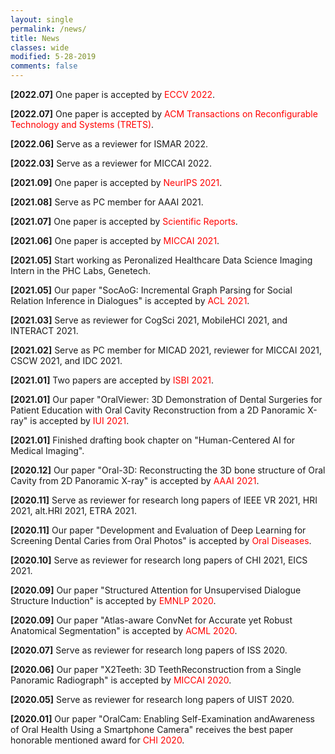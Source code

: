 ```yaml
---
layout: single
permalink: /news/
title: News
classes: wide
modified: 5-28-2019
comments: false
---
```


**[2022.07]** One paper is accepted by <span style="color:red">ECCV 2022</span>.

**[2022.07]** One paper is accepted by <span style="color:red">ACM Transactions on Reconfigurable Technology and Systems (TRETS)</span>.

**[2022.06]** Serve as a reviewer for ISMAR 2022.

**[2022.03]** Serve as a reviewer for MICCAI 2022.

**[2021.09]** One paper is accepted by <span style="color:red">NeurIPS 2021</span>.

**[2021.08]** Serve as PC member for AAAI 2021.

**[2021.07]** One paper is accepted by <span style="color:red">Scientific Reports</span>.

**[2021.06]** One paper is accepted by <span style="color:red">MICCAI 2021</span>.

**[2021.05]** Start working as Peronalized Healthcare Data Science Imaging Intern in the PHC Labs, Genetech. 

**[2021.05]** Our paper "SocAoG: Incremental Graph Parsing for Social Relation Inference in Dialogues" is accepted by <span style="color:red">ACL 2021</span>.

**[2021.03]** Serve as reviewer for CogSci 2021, MobileHCI 2021, and INTERACT 2021.

**[2021.02]** Serve as PC member for MICAD 2021, reviewer for MICCAI 2021, CSCW 2021, and IDC 2021.

**[2021.01]** Two papers are accepted by <span style="color:red">ISBI 2021</span>.

**[2021.01]** Our paper "OralViewer: 3D Demonstration of Dental Surgeries for Patient Education with Oral Cavity Reconstruction from a 2D Panoramic X-ray" is accepted by <span style="color:red">IUI 2021</span>.

**[2021.01]** Finished drafting book chapter on "Human-Centered AI for Medical Imaging".

**[2020.12]** Our paper "Oral-3D: Reconstructing the 3D bone structure of Oral Cavity from 2D Panoramic X-ray" is accepted by <span style="color:red">AAAI 2021</span>.

**[2020.11]** Serve as reviewer for research long papers of IEEE VR 2021, HRI 2021, alt.HRI 2021, ETRA 2021.

**[2020.11]** Our paper "Development and Evaluation of Deep Learning for Screening Dental Caries from Oral Photos" is accepted by <span style="color:red">Oral Diseases</span>.

**[2020.10]** Serve as reviewer for research long papers of CHI 2021, EICS 2021.

**[2020.09]** Our paper "Structured Attention for Unsupervised Dialogue Structure Induction" is accepted by <span style="color:red">EMNLP 2020</span>.

**[2020.09]** Our paper "Atlas-aware ConvNet for Accurate yet Robust Anatomical Segmentation" is accepted by <span style="color:red">ACML 2020</span>.

**[2020.07]** Serve as reviewer for research long papers of ISS 2020.

**[2020.06]** Our paper "X2Teeth: 3D TeethReconstruction from a Single Panoramic Radiograph" is accepted by <span style="color:red">MICCAI 2020</span>.

**[2020.05]** Serve as reviewer for research long papers of UIST 2020.

**[2020.01]** Our paper "OralCam: Enabling Self-Examination andAwareness of Oral Health Using a Smartphone Camera" receives the best paper honorable mentioned award for <span style="color:red">CHI 2020</span>.
